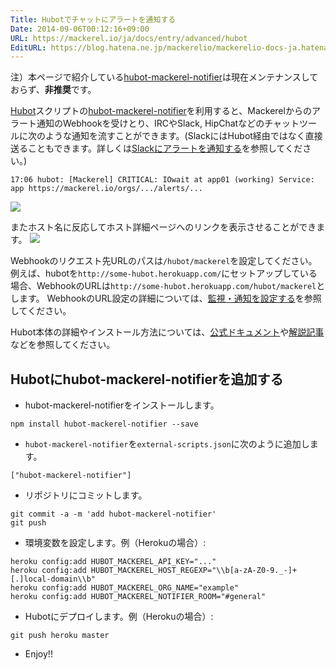 ```yaml
---
Title: Hubotでチャットにアラートを通知する
Date: 2014-09-06T00:12:16+09:00
URL: https://mackerel.io/ja/docs/entry/advanced/hubot
EditURL: https://blog.hatena.ne.jp/mackerelio/mackerelio-docs-ja.hatenablog.mackerel.io/atom/entry/12921228815732107358
---
```


注）本ページで紹介している[hubot-mackerel-notifier][]は現在メンテナンスしておらず、**非推奨**です。

[Hubot][]スクリプトの[hubot-mackerel-notifier][]を利用すると、Mackerelからのアラート通知のWebhookを受けとり、IRCやSlack, HipChatなどのチャットツールに次のような通知を流すことができます。(SlackにはHubot経由ではなく直接送ることもできます。詳しくは[Slackにアラートを通知する](https://mackerel.io/ja/docs/entry/howto/alerts/slack)を参照してください。)

```
17:06 hubot: [Mackerel] CRITICAL: IOwait at app01 (working) Service: app https://mackerel.io/orgs/.../alerts/...
```
![](https://cdn-ak.f.st-hatena.com/images/fotolife/m/mackerelio/20140915/20140915165010.png?1410767426)

またホスト名に反応してホスト詳細ページへのリンクを表示させることができます。
![](https://cdn-ak.f.st-hatena.com/images/fotolife/m/mackerelio/20140915/20140915165009.png?1410767427)

Webhookのリクエスト先URLのパスは`/hubot/mackerel`を設定してください。例えば、hubotを`http://some-hubot.herokuapp.com/`にセットアップしている場合、WebhookのURLは`http://some-hubot.herokuapp.com/hubot/mackerel`とします。
WebhookのURL設定の詳細については、[監視・通知を設定する][]を参照してください。

Hubot本体の詳細やインストール方法については、[公式ドキュメント][]や[解説記事][]などを参照してください。

## Hubotにhubot-mackerel-notifierを追加する

* hubot-mackerel-notifierをインストールします。
```
npm install hubot-mackerel-notifier --save
```

* `hubot-mackerel-notifier`を`external-scripts.json`に次のように追加します。
```
["hubot-mackerel-notifier"]
```

* リポジトリにコミットします。
```
git commit -a -m 'add hubot-mackerel-notifier'
git push
```

* 環境変数を設定します。例（Herokuの場合）:
```
heroku config:add HUBOT_MACKEREL_API_KEY="..."
heroku config:add HUBOT_MACKEREL_HOST_REGEXP="\\b[a-zA-Z0-9._-]+[.]local-domain\\b"
heroku config:add HUBOT_MACKEREL_ORG_NAME="example"
heroku config:add HUBOT_MACKEREL_NOTIFIER_ROOM="#general"
```

* Hubotにデプロイします。例（Herokuの場合）:
```
git push heroku master
```

[Hubot]: https://hubot.github.com/
[hubot-mackerel-notifier]: https://github.com/mackerelio/hubot-mackerel-notifier
[監視・通知を設定する]: https://mackerel.io/ja/docs/entry/howto/alerts
[公式ドキュメント]: https://github.com/github/hubot/tree/master/docs
[解説記事]: http://gihyo.jp/dev/serial/01/hubot/0001

* Enjoy!!
